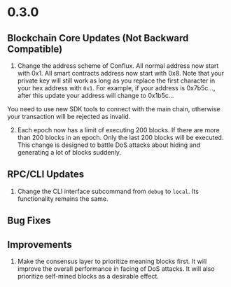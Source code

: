 # 0.3.0

## Blockchain Core Updates (Not Backward Compatible)

1. Change the address scheme of Conflux. All normal address now start with 0x1.
All smart contracts address now start with 0x8. Note that your private key will
still work as long as you replace the first character in your hex address with
``0x1``. For example, if your address is 0x7b5c..., after this update your
address will change to 0x1b5c...

You need to use new SDK tools to connect with the main chain, otherwise your
transaction will be rejected as invalid. 

2. Each epoch now has a limit of executing 200 blocks. If there are more than
200 blocks in an epoch. Only the last 200 blocks will be executed. This change
is designed to battle DoS attacks about hiding and generating a lot of blocks
suddenly.

## RPC/CLI Updates

1. Change the CLI interface subcommand from `debug` to `local`. Its
functionality remains the same.

## Bug Fixes

## Improvements

1. Make the consensus layer to prioritize meaning blocks first. It will improve
the overall performance in facing of DoS attacks. It will also prioritize
self-mined blocks as a desirable effect.
